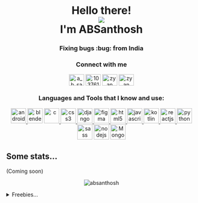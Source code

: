 
<h1 align="center">Hello there!
<div>
<img src="https://user-images.githubusercontent.com/24393343/96300146-b65dfa00-1012-11eb-8d75-290026cbd955.png"><div>
 I'm ABSanthosh</h1>
 <link rel="stylesheet" href="https://cdn.jsdelivr.net/gh/devicons/devicon@v2.9.0/devicon.min.css">
<h3 align="center">Fixing bugs :bug: from India</h3>

<h3 align="center">Connect with me</h3> 
<p align="center">   
<a href="https://twitter.com/a_b_santhosh" target="blank"><img align="center" src="https://cdn.jsdelivr.net/npm/simple-icons@3.0.1/icons/twitter.svg" alt="a_b_santhosh" height="30" width="40" /></a> 
<a href="https://stackoverflow.com/users/10376131" target="blank"><img align="center" src="https://cdn.jsdelivr.net/npm/simple-icons@3.0.1/icons/stackoverflow.svg" alt="10376131" height="30" width="40" /></a>  
<a href="https://dribbble.com/zyan carl" target="blank"><img align="center" src="https://cdn.jsdelivr.net/npm/simple-icons@3.0.1/icons/dribbble.svg" alt="zyan carl" height="30" width="40" /></a>  
<a href="https://www.youtube.com/c/zyan carl" target="blank"><img align="center" src="https://cdn.jsdelivr.net/npm/simple-icons@3.0.1/icons/youtube.svg" alt="zyan carl" height="30" width="40" /></a>  
</p>

<h3 align="center">Languages and Tools that I know and use:</h3>
<p align="center"> 
<a href="https://developer.android.com" target="_blank"> 
<img src="https://img.icons8.com/fluent/2x/android-os.png" alt="android" width="40" height="40"/> 
</a>
<img src="https://img.icons8.com/color/2x/blender-3d.png" alt="blender" width="40" height="40"/> 
</a><a href="https://www.cprogramming.com/" target="_blank"> 
<img src="https://img.icons8.com/color/2x/c-programming.png" alt="c" width="40" height="40"/> 
</a>
 <a href="https://www.w3schools.com/css/" target="_blank">
 <img src="https://img.icons8.com/color/2x/css3.png" alt="css3" width="40" height="40"/> </a> 
 <a href="https://www.djangoproject.com/" target="_blank"> <img src="https://img.icons8.com/color/2x/django.png" alt="django" width="40" height="40"/> </a> 
 <a href="https://www.figma.com/" target="_blank"> <img src="https://www.vectorlogo.zone/logos/figma/figma-icon.svg" alt="figma" width="40" height="40"/> </a><a href="https://www.w3.org/html/" target="_blank"> <img src="https://img.icons8.com/color/2x/html-5.png" alt="html5" width="40" height="40"/> </a> <a href="https://developer.mozilla.org/en-US/docs/Web/JavaScript" target="_blank"> <img src="https://img.icons8.com/color/2x/javascript.png" alt="javascript" width="40" height="40"/> </a><a href="https://kotlinlang.org" target="_blank"> <img src="https://img.icons8.com/color/2x/kotlin.png" alt="kotlin" width="40" height="40"/> </a><a href="https://reactjs.org/" target="_blank"> <img src="https://img.icons8.com/officel/2x/react.png" alt="reactjs" width="40" height="40"/> </a>
 <a href="https://www.python.org" target="_blank"> <img src="https://img.icons8.com/color/2x/python.png" alt="python" width="40" height="40"/> </a>  
 <img src="https://img.icons8.com/color/2x/sass.png" alt="sass" width="40" height="40"/>
<img src="https://img.icons8.com/color/2x/nodejs.png" alt="nodejs" width="40" height="40"/> 
<img src="https://img.icons8.com/color/2x/mongodb.png" alt="Mongodb" width="40" height="40"/> 


</p>

<h2>Some stats...</h2>
(Coming soon)

<p align="center"> <img src="https://komarev.com/ghpvc/?username=absanthosh&label=Profile%20views&color=0e75b6&style=flat" alt="absanthosh" /> </p>

<details>
<summary>Freebies...</summary>
<br>
<p align="center">
<img alt="You may have a screen reader, but you still got rick rolled. Yes, this is a gif of Rick Astley's famous &quot;Never Gonna Give You Up&quot;." src="https://github.com/ABSanthosh/ABSanthosh/blob/main/nice.gif?raw=true">
</p>
<p align="center">
Ah ha! Got ya
</p>
